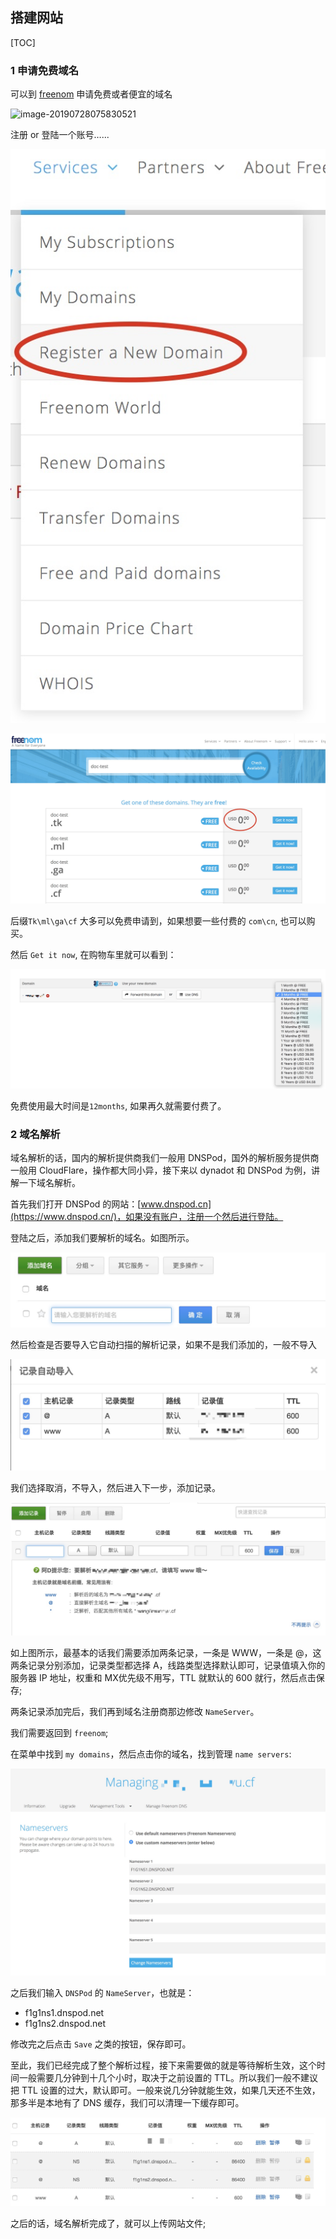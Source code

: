 ## 搭建网站
[TOC]

### 1 申请免费域名

可以到 [freenom]([https://www.freenom.com](https://www.freenom.com/)) 申请免费或者便宜的域名

![image-20190728075830521](assets/image-20190728075830521.png)

注册 or 登陆一个账号…...

![image-20190728080047064](assets/image-20190728080047064.png)

![image-20190728080343581](assets/image-20190728080343581.png)

后缀`Tk\ml\ga\cf` 大多可以免费申请到，如果想要一些付费的 `com\cn`, 也可以购买。

然后 `Get it now`, 在购物车里就可以看到：

![image-20190728080923570](assets/image-20190728080923570.png)

免费使用最大时间是`12months`, 如果再久就需要付费了。

### 2 域名解析

域名解析的话，国内的解析提供商我们一般用 DNSPod，国外的解析服务提供商一般用 CloudFlare，操作都大同小异，接下来以 dynadot 和 DNSPod 为例，讲解一下域名解析。

首先我们打开 DNSPod 的网站：[www.dnspod.cn](https://www.dnspod.cn/)，如果没有账户，注册一个然后进行登陆。

登陆之后，添加我们要解析的域名。如图所示。

![image-20190728083830772](assets/image-20190728083830772.png)

然后检查是否要导入它自动扫描的解析记录，如果不是我们添加的，一般不导入

![image-20190728084043364](assets/image-20190728084043364.png)

我们选择取消，不导入，然后进入下一步，添加记录。

![image-20190728084216418](assets/image-20190728084216418.png)

如上图所示，最基本的话我们需要添加两条记录，一条是 WWW，一条是 @，这两条记录分别添加，记录类型都选择 A，线路类型选择默认即可，记录值填入你的服务器 IP 地址，权重和 MX优先级不用写，TTL 就默认的 600 就行，然后点击保存;

两条记录添加完后，我们再到域名注册商那边修改 `NameServer`。

我们需要返回到 `freenom`;

在菜单中找到 `my domains`，然后点击你的域名，找到管理 `name servers`:

![image-20190728085151478](assets/image-20190728085151478.png)



之后我们输入 `DNSPod` 的 `NameServer`，也就是：

- f1g1ns1.dnspod.net
- f1g1ns2.dnspod.net

修改完之后点击 `Save` 之类的按钮，保存即可。

至此，我们已经完成了整个解析过程，接下来需要做的就是等待解析生效，这个时间一般需要几分钟到十几个小时，取决于之前设置的 TTL。所以我们一般不建议把 TTL 设置的过大，默认即可。一般来说几分钟就能生效，如果几天还不生效，那多半是本地有了 DNS 缓存，我们可以清理一下缓存即可。

![image-20190728085555060](assets/image-20190728085555060.png)

之后的话，域名解析完成了，就可以上传网站文件;


